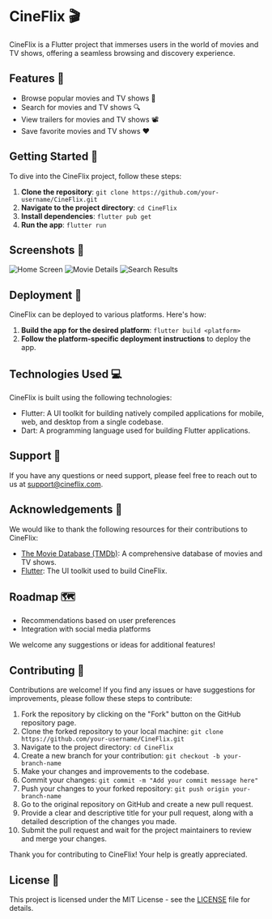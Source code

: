 # CineFlix 🎬

CineFlix is a Flutter project that immerses users in the world of movies and TV shows, offering a seamless browsing and discovery experience.

## Features 🌟

- Browse popular movies and TV shows 🎥
- Search for movies and TV shows 🔍
- View trailers for movies and TV shows 📽️
- Save favorite movies and TV shows ❤️

## Getting Started 🚀

To dive into the CineFlix project, follow these steps:

1. **Clone the repository**: `git clone https://github.com/your-username/CineFlix.git`
2. **Navigate to the project directory**: `cd CineFlix`
3. **Install dependencies**: `flutter pub get`
4. **Run the app**: `flutter run`

## Screenshots 📸

![Home Screen](screenshots/home_screen.png)
![Movie Details](screenshots/movie_details.png)
![Search Results](screenshots/search_results.png)

## Deployment 🚀

CineFlix can be deployed to various platforms. Here's how:

1. **Build the app for the desired platform**: `flutter build <platform>`
2. **Follow the platform-specific deployment instructions** to deploy the app.

## Technologies Used 💻

CineFlix is built using the following technologies:

- Flutter: A UI toolkit for building natively compiled applications for mobile, web, and desktop from a single codebase.
- Dart: A programming language used for building Flutter applications.

## Support 📧

If you have any questions or need support, please feel free to reach out to us at support@cineflix.com.

## Acknowledgements 🙏

We would like to thank the following resources for their contributions to CineFlix:

- [The Movie Database (TMDb)](https://www.themoviedb.org/): A comprehensive database of movies and TV shows.
- [Flutter](https://flutter.dev/): The UI toolkit used to build CineFlix.

## Roadmap 🗺️

- Recommendations based on user preferences
- Integration with social media platforms

We welcome any suggestions or ideas for additional features!

## Contributing 🤝

Contributions are welcome! If you find any issues or have suggestions for improvements, please follow these steps to contribute:

1. Fork the repository by clicking on the "Fork" button on the GitHub repository page.
2. Clone the forked repository to your local machine: `git clone https://github.com/your-username/CineFlix.git`
3. Navigate to the project directory: `cd CineFlix`
4. Create a new branch for your contribution: `git checkout -b your-branch-name`
5. Make your changes and improvements to the codebase.
6. Commit your changes: `git commit -m "Add your commit message here"`
7. Push your changes to your forked repository: `git push origin your-branch-name`
8. Go to the original repository on GitHub and create a new pull request.
9. Provide a clear and descriptive title for your pull request, along with a detailed description of the changes you made.
10. Submit the pull request and wait for the project maintainers to review and merge your changes.

Thank you for contributing to CineFlix! Your help is greatly appreciated.

## License 📝

This project is licensed under the MIT License - see the [LICENSE](LICENSE) file for details.
